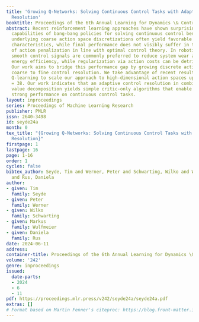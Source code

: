 ```yaml
---
title: 'Growing Q-Networks: Solving Continuous Control Tasks with Adaptive Control
  Resolution'
booktitle: Proceedings of the 6th Annual Learning for Dynamics \& Control Conference
abstract: Recent reinforcement learning approaches have shown surprisingly strong
  capabilities of bang-bang policies for solving continuous control benchmarks. The
  underlying coarse action space discretizations often yield favorable exploration
  characteristics, while final performance does not visibly suffer in the absence
  of action penalization in line with optimal control theory. In robotics applications,
  smooth control signals are commonly preferred to reduce system wear and improve
  energy efficiency, while regularization via action costs can be detrimental to exploration.
  Our work aims to bridge this performance gap by growing discrete action spaces from
  coarse to fine control resolution. We take advantage of recent results in decoupled
  Q-learning to scale our approach to high-dimensional action spaces up to dim(A)
  = 38. Our work indicates that an adaptive control resolution in combination with
  value decomposition yields simple critic-only algorithms that enable surprisingly
  strong performance on continuous control tasks.
layout: inproceedings
series: Proceedings of Machine Learning Research
publisher: PMLR
issn: 2640-3498
id: seyde24a
month: 0
tex_title: "{Growing Q-Networks: Solving Continuous Control Tasks with Adaptive Control
  Resolution}"
firstpage: 1
lastpage: 16
page: 1-16
order: 1
cycles: false
bibtex_author: Seyde, Tim and Werner, Peter and Schwarting, Wilko and Wulfmeier, Markus
  and Rus, Daniela
author:
- given: Tim
  family: Seyde
- given: Peter
  family: Werner
- given: Wilko
  family: Schwarting
- given: Markus
  family: Wulfmeier
- given: Daniela
  family: Rus
date: 2024-06-11
address:
container-title: Proceedings of the 6th Annual Learning for Dynamics \& Control Conference
volume: '242'
genre: inproceedings
issued:
  date-parts:
  - 2024
  - 6
  - 11
pdf: https://proceedings.mlr.press/v242/seyde24a/seyde24a.pdf
extras: []
# Format based on Martin Fenner's citeproc: https://blog.front-matter.io/posts/citeproc-yaml-for-bibliographies/
---
```

